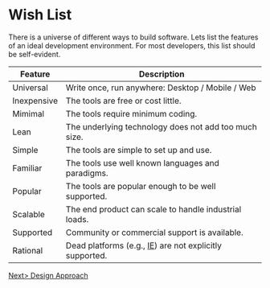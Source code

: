 # Wish List
There is a universe of different ways to build software. Lets list the features of an ideal development environment. For most developers, this list should be self-evident.

| Feature | Description |
| ------- | ----------- |
| Universal | Write once, run anywhere: Desktop / Mobile / Web |
| Inexpensive | The tools are free or cost little. |
| Mimimal | The tools require minimum coding. |
| Lean | The underlying technology does not add too much size. |
| Simple | The tools are simple to set up and use. |
| Familiar | The tools use well known languages and paradigms. |
| Popular | The tools are popular enough to be well supported. |
| Scalable | The end product can scale to handle industrial loads. |
| Supported | Community or commercial support is available. |
| Rational | Dead platforms (e.g., [IE](https://death-to-ie11.com/)) are not explicitly supported. |


[Next> Design Approach](Approach.md)
